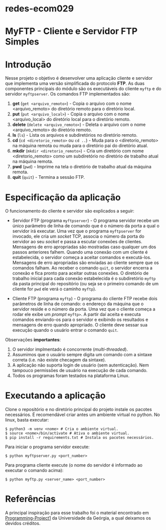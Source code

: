 # redes-ecom029
# MyFTP - Cliente e Servidor FTP Simples

# Introdução

Nesse projeto o objetivo é desenvolver uma aplicação cliente e servidor que implementa uma versão simplificada do protocolo __FTP__. As duas componentes principais do módulo são os executáveis do cliente `myftp` e do servidor `myftpserver`. Os comandos FTP implementados são:

1. __get__ (`get <arquivo_remoto>`) - Copia o arquivo com o nome <arquivo_remoto> do diretório remoto para o diretório local.
2. __put__ (`put <arquivo_local>`) - Copia o arquivo com o nome <arquivo_local> do diretório local para o diretório remoto.
3. __delete__ (`delete <arquivo_remoto>`) - Deleta o arquivo com o nome <arquivo_remoto> do diretório remoto.
4. __ls__ (`ls`) - Lista os arquivos e subdiretórios no diretório remoto.
5. __cd__ (`cd <diretorio_remoto>` ou `cd ..`) - Muda para o <diretorio_remoto>
na máquina remota ou muda para o diretório pai do diretório atual.
6. __mkdir__ (`mkdir <diretorio_remoto>`) - Cria um diretório com nome <diretorio_remoto> como um subdiretório no diretório de trabalho atual na máquina remota.
7. __pwd__ (`pwd`) - Imprime na tela o diretório de trabalho atual da máquina remota.
8. __quit__ (`quit`) - Termina a sessão FTP.

# Especificação da aplicação

O funcionamento do cliente e servidor são explicados a seguir:

* Servidor FTP (programa `myftpserver`) - O programa servidor recebe um único parâmetro de linha de comando que é o número da porta a qual o servidor irá executar. Uma vez que o programa `myftpserver` for invocado, ele cria um _socket_ TCP, associa o número da porta do servidor ao seu _socket_ e passa a escutar conexões de clientes. Mensagens de erro apropriadas são mostradas caso qualquer um dos passos anteriores falhem. Quando uma conexão com um cliente é estabelecida, o servidor começa a aceitar comandos e executá-los. Mensagens de erro apropriadas são enviadas ao cliente sempre que os comandos falham. Ao receber o comando `quit`, o servidor encerra a conexão e fica pronto para aceitar outras conexões.
O diretório de trabalho inicial para cada conexão estabelecida é o subdiretório `myftp` da pasta principal do repositório (ou seja se o primeiro comando de um cliente for `pwd` ele verá o caminho `myftp`).

* Cliente FTP (programa `myftp`) - O programa do cliente FTP recebe dois parâmetros de linha de comando: o endereço da máquina que o servidor reside e o número da porta. Uma vez que o cliente começa a rodar ele exibe um _prompt_ `myftp>`. A partir daí aceita e executa comandos enviando-os para o servidor e exibindo os resultados e mensagens de erro quando apropriado. O cliente deve sessar sua execução quando o usuário entrar o comando `quit`.

Observações **importantes**:

1. O servidor implmentado é concorrente (_multi-threaded_).
2. Assumimos que o usuário sempre digita um comando com a sintaxe correta (i.e. não existe checagem da sintaxe).
3. A aplicação não suporta login de usuário (sem autenticação). Nem tampouco permissões de usuário na execução de cada comando.
4. Todos os programas foram testados na plataforma Linux.

# Executando a aplicação

Clone o repositório e no diretório principal do projeto instale os pacotes necessários. É recomendável criar antes um ambiente virtual no python. No linux, basta executar:

```console
$ python3 -m venv <nome> # Cria o ambiente virtual.
$ source <nome>/bin/activate # Ativa o ambiente virtual.
$ pip install -r requirements.txt # Instala os pacotes necessários.
```

Para iniciar o programa servidor execute:

```console
$ python myftpserver.py <port_number>
```

Para programa cliente execute (o nome do servidor é informado ao executar o comando acima):

```console
$ python myftp.py <server_name> <port_number>
```

# Referências

A principal inspiração para esse trabalho foi o material encontrado em [Programming-Project1](http://cobweb.cs.uga.edu/~laks/DCS-2021-Sp/pp1/Programming-Project1.pdf) da Universidade da Geórgia, a qual deixamos os devidos créditos.